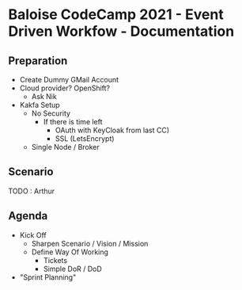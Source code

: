 # Baloise CodeCamp 2021 - Event Driven Workfow - Documentation

## Preparation
- Create Dummy GMail Account
- Cloud provider? OpenShift?
  - Ask Nik
- Kakfa Setup
  - No Security
    - If there is time left
      - OAuth with KeyCloak from last CC)
      - SSL (LetsEncrypt)
  - Single Node / Broker

## Scenario
TODO : Arthur

## Agenda
- Kick Off
  - Sharpen Scenario / Vision / Mission
  - Define Way Of Working
    - Tickets
    - Simple DoR / DoD
- "Sprint Planning"

